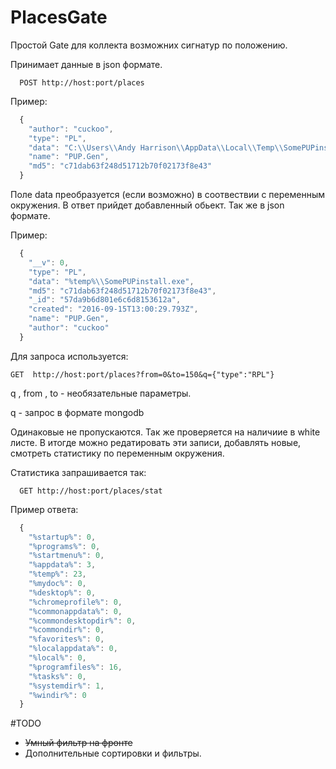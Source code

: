 # PlacesGate

Простой Gate для коллекта возможних сигнатур по положению.

Принимает данные в json формате.

```
  POST http://host:port/places
```

Пример:
```javascript
  {
  	"author": "cuckoo",
  	"type": "PL",
  	"data": "C:\\Users\\Andy Harrison\\AppData\\Local\\Temp\\SomePUPinstallr.exe",
  	"name": "PUP.Gen",
  	"md5": "c71dab63f248d51712b70f02173f8e43"
  }
```

Поле data преобразуется (если возможно) в соотвествии с переменным окружения. В ответ прийдет добавленный обьект. 
Так же в json формате.

Пример:
```javascript
  {
    "__v": 0,
    "type": "PL",
    "data": "%temp%\\SomePUPinstall.exe",
    "md5": "c71dab63f248d51712b70f02173f8e43",
    "_id": "57da9b6d801e6c6d8153612a",
    "created": "2016-09-15T13:00:29.793Z",
    "name": "PUP.Gen",
    "author": "cuckoo"
  }
```


Для запроса используется: 

```
GET  http://host:port/places?from=0&to=150&q={"type":"RPL"}
```

q , from , to - необязательные параметры.

q - запрос в формате mongodb 

Одинаковые не пропускаются. Так же проверяется на наличиие в white листе.
В итогде можно редатировать эти записи, добавлять новые, смотреть статистику по переменным окружения.

Статистика запрашивается так:
```
  GET http://host:port/places/stat
```
Пример ответа:
```javascript
  {
    "%startup%": 0,
    "%programs%": 0,
    "%startmenu%": 0,
    "%appdata%": 3,
    "%temp%": 23,
    "%mydoc%": 0,
    "%desktop%": 0,
    "%chromeprofile%": 0,
    "%commonappdata%": 0,
    "%commondesktopdir%": 0,
    "%commondir%": 0,
    "%favorites%": 0,
    "%localappdata%": 0,
    "%local%": 0,
    "%programfiles%": 16,
    "%tasks%": 0,
    "%systemdir%": 1,
    "%windir%": 0
  }
```

#TODO
* ~~Умный фильтр на фронте~~
* Дополнительные сортировки и фильтры.
